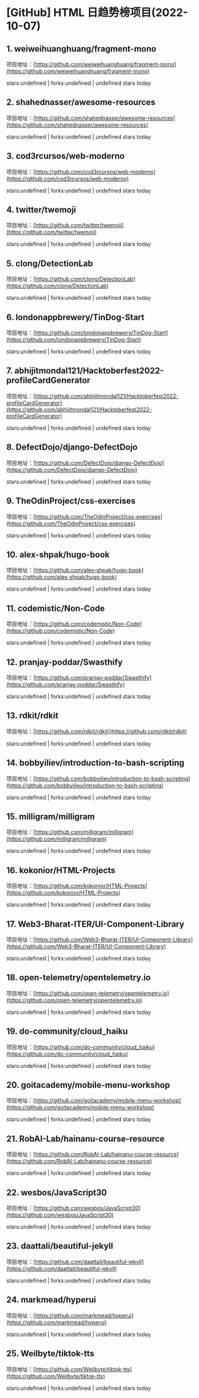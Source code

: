 # [GitHub] HTML 日趋势榜项目(2022-10-07)

## 1. weiweihuanghuang/fragment-mono 

项目地址：[https://github.com/weiweihuanghuang/fragment-mono](https://github.com/weiweihuanghuang/fragment-mono)

stars:undefined | forks:undefined | undefined stars today 



## 2. shahednasser/awesome-resources 

项目地址：[https://github.com/shahednasser/awesome-resources](https://github.com/shahednasser/awesome-resources)

stars:undefined | forks:undefined | undefined stars today 



## 3. cod3rcursos/web-moderno 

项目地址：[https://github.com/cod3rcursos/web-moderno](https://github.com/cod3rcursos/web-moderno)

stars:undefined | forks:undefined | undefined stars today 



## 4. twitter/twemoji 

项目地址：[https://github.com/twitter/twemoji](https://github.com/twitter/twemoji)

stars:undefined | forks:undefined | undefined stars today 



## 5. clong/DetectionLab 

项目地址：[https://github.com/clong/DetectionLab](https://github.com/clong/DetectionLab)

stars:undefined | forks:undefined | undefined stars today 



## 6. londonappbrewery/TinDog-Start 

项目地址：[https://github.com/londonappbrewery/TinDog-Start](https://github.com/londonappbrewery/TinDog-Start)

stars:undefined | forks:undefined | undefined stars today 



## 7. abhijitmondal121/Hacktoberfest2022-profileCardGenerator 

项目地址：[https://github.com/abhijitmondal121/Hacktoberfest2022-profileCardGenerator](https://github.com/abhijitmondal121/Hacktoberfest2022-profileCardGenerator)

stars:undefined | forks:undefined | undefined stars today 



## 8. DefectDojo/django-DefectDojo 

项目地址：[https://github.com/DefectDojo/django-DefectDojo](https://github.com/DefectDojo/django-DefectDojo)

stars:undefined | forks:undefined | undefined stars today 



## 9. TheOdinProject/css-exercises 

项目地址：[https://github.com/TheOdinProject/css-exercises](https://github.com/TheOdinProject/css-exercises)

stars:undefined | forks:undefined | undefined stars today 



## 10. alex-shpak/hugo-book 

项目地址：[https://github.com/alex-shpak/hugo-book](https://github.com/alex-shpak/hugo-book)

stars:undefined | forks:undefined | undefined stars today 



## 11. codemistic/Non-Code 

项目地址：[https://github.com/codemistic/Non-Code](https://github.com/codemistic/Non-Code)

stars:undefined | forks:undefined | undefined stars today 



## 12. pranjay-poddar/Swasthify 

项目地址：[https://github.com/pranjay-poddar/Swasthify](https://github.com/pranjay-poddar/Swasthify)

stars:undefined | forks:undefined | undefined stars today 



## 13. rdkit/rdkit 

项目地址：[https://github.com/rdkit/rdkit](https://github.com/rdkit/rdkit)

stars:undefined | forks:undefined | undefined stars today 



## 14. bobbyiliev/introduction-to-bash-scripting 

项目地址：[https://github.com/bobbyiliev/introduction-to-bash-scripting](https://github.com/bobbyiliev/introduction-to-bash-scripting)

stars:undefined | forks:undefined | undefined stars today 



## 15. milligram/milligram 

项目地址：[https://github.com/milligram/milligram](https://github.com/milligram/milligram)

stars:undefined | forks:undefined | undefined stars today 



## 16. kokonior/HTML-Projects 

项目地址：[https://github.com/kokonior/HTML-Projects](https://github.com/kokonior/HTML-Projects)

stars:undefined | forks:undefined | undefined stars today 



## 17. Web3-Bharat-ITER/UI-Component-Library 

项目地址：[https://github.com/Web3-Bharat-ITER/UI-Component-Library](https://github.com/Web3-Bharat-ITER/UI-Component-Library)

stars:undefined | forks:undefined | undefined stars today 



## 18. open-telemetry/opentelemetry.io 

项目地址：[https://github.com/open-telemetry/opentelemetry.io](https://github.com/open-telemetry/opentelemetry.io)

stars:undefined | forks:undefined | undefined stars today 



## 19. do-community/cloud_haiku 

项目地址：[https://github.com/do-community/cloud_haiku](https://github.com/do-community/cloud_haiku)

stars:undefined | forks:undefined | undefined stars today 



## 20. goitacademy/mobile-menu-workshop 

项目地址：[https://github.com/goitacademy/mobile-menu-workshop](https://github.com/goitacademy/mobile-menu-workshop)

stars:undefined | forks:undefined | undefined stars today 



## 21. RobAI-Lab/hainanu-course-resource 

项目地址：[https://github.com/RobAI-Lab/hainanu-course-resource](https://github.com/RobAI-Lab/hainanu-course-resource)

stars:undefined | forks:undefined | undefined stars today 



## 22. wesbos/JavaScript30 

项目地址：[https://github.com/wesbos/JavaScript30](https://github.com/wesbos/JavaScript30)

stars:undefined | forks:undefined | undefined stars today 



## 23. daattali/beautiful-jekyll 

项目地址：[https://github.com/daattali/beautiful-jekyll](https://github.com/daattali/beautiful-jekyll)

stars:undefined | forks:undefined | undefined stars today 



## 24. markmead/hyperui 

项目地址：[https://github.com/markmead/hyperui](https://github.com/markmead/hyperui)

stars:undefined | forks:undefined | undefined stars today 



## 25. Weilbyte/tiktok-tts 

项目地址：[https://github.com/Weilbyte/tiktok-tts](https://github.com/Weilbyte/tiktok-tts)

stars:undefined | forks:undefined | undefined stars today 




